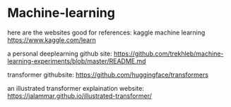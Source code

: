 # Machine-learning


here are the websites good for references:
kaggle machine learning
https://www.kaggle.com/learn

a personal deeplearning github site:
https://github.com/trekhleb/machine-learning-experiments/blob/master/README.md

transformer githubsite:
https://github.com/huggingface/transformers

an illustrated transformer explaination website:
https://jalammar.github.io/illustrated-transformer/
